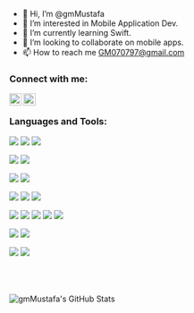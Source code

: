 - 👋 Hi, I’m @gmMustafa
- 👀 I’m interested in Mobile Application Dev.
- 🌱 I’m currently learning Swift.
- 💞️ I’m looking to collaborate on mobile apps.
- 📫 How to reach me GM070797@gmail.com


### Connect with me:

[<img align="left" alt="gm070797 | Twitter" width="22px" src="https://cdn.jsdelivr.net/npm/simple-icons@v3/icons/twitter.svg" />][twitter]
[<img align="left" alt="gm070797 | LinkedIn" width="22px" src="https://cdn.jsdelivr.net/npm/simple-icons@v3/icons/linkedin.svg" />][linkedin]

<br />


### Languages and Tools:

![](https://img.shields.io/badge/OS-Linux-informational?style=flat&logo=linux&logoColor=white&color=2bbc8a)
![](https://img.shields.io/badge/OS-Mac%20OS-informational?logo=apple&logoColor=white&color=2bbc8a)
![](https://img.shields.io/badge/OS-Windows-informational?style=flat&logo=windows&logoColor=white&color=2bbc8a)

![](https://img.shields.io/badge/Technology-android-informational?style=flat&logo=android&logoColor=white&color=2bbc8a)
![](https://img.shields.io/badge/Technology-iOS-informational?style=flat&logo=iOS&logoColor=white&color=2bbc8a)

![](https://img.shields.io/badge/Tool-AndroidStudio-informational?style=flat&logo=visual-studio-code&logoColor=white&color=2bbc8a)
![](https://img.shields.io/badge/Tool-Xcode-informational?style=flat&logo=visual-studio-code&logoColor=white&color=2bbc8a)

![](https://img.shields.io/badge/Code-Java-informational?style=flat&logo=java&logoColor=white&color=2bbc8a)
![](https://img.shields.io/badge/Code-Kotlin-informational?style=flat&logo=kotlin&logoColor=white&color=2bbc8a)
![](https://img.shields.io/badge/Code-Swift-informational?style=flat&logo=swift&logoColor=white&color=2bbc8a)

![](https://img.shields.io/badge/Code-HTML5-informational?style=flat&logo=html5&logoColor=white&color=2bbc8a)
![](https://img.shields.io/badge/Code-CSS3-informational?style=flat&logo=css3&logoColor=white&color=2bbc8a)
![](https://img.shields.io/badge/Code-Sass-informational?style=flat&logo=Sass&logoColor=white&color=2bbc8a)
![](https://img.shields.io/badge/Code-Javascript-informational?style=flat&logo=javascript&logoColor=white&color=2bbc8a)
![](https://img.shields.io/badge/Code-Python-informational?style=flat&logo=Python&logoColor=white&color=2bbc8a)

![](https://img.shields.io/badge/Version%20Control-Git-informational?style=flat&logo=git&logoColor=white&color=2bbc8a)
![](https://img.shields.io/badge/Editor-Vs%20Code-informational?style=flat&logo=visual-studio-code&logoColor=white&color=2bbc8a)

![](https://img.shields.io/badge/Technology-Firebase-informational?style=flat&logo=firebase&logoColor=white&color=2bbc8a)
![](https://img.shields.io/badge/Technology-MySQL-informational?style=flat&logo=mysql&logoColor=white&color=2bbc8a)

<br />
<br />


<br />
<img align="left" alt="gmMustafa's GitHub Stats" src="https://github-readme-stats.codestackr.vercel.app/api?username=gmMustafa&show_icons=true&hide_border=true" />




[twitter]: https://twitter.com/gm070797/
[linkedin]: https://www.linkedin.com/in/ghulammustafa97/

